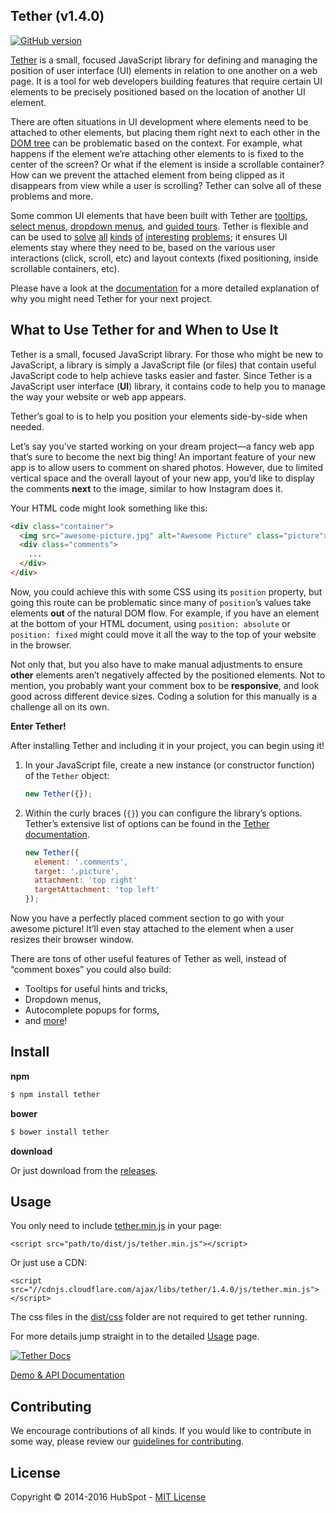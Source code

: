 ## Tether (v1.4.0)

[![GitHub
version](https://badge.fury.io/gh/HubSpot%2Ftether.svg)](http://badge.fury.io/gh/HubSpot%2Ftether)

[Tether](http://github.hubspot.com/tether/) is a small, focused JavaScript library for defining and managing the position of user interface (UI) elements in relation to one another on a web page. It is a tool for web developers building features that require certain UI elements to be precisely positioned based on the location of another UI element.

There are often situations in UI development where elements need to be attached to other elements, but placing them right next to each other in the [DOM tree](https://en.wikipedia.org/wiki/Document_Object_Model) can be problematic based on the context. For example, what happens if the element we’re attaching other elements to is fixed to the center of the screen? Or what if the element is inside a scrollable container? How can we prevent the attached element from being clipped as it disappears from view while a user is scrolling? Tether can solve all of these problems and more.

Some common UI elements that have been built with Tether are [tooltips](http://github.hubspot.com/tooltip/docs/welcome), [select menus](http://github.hubspot.com/select/docs/welcome), [dropdown menus](http://github.hubspot.com/drop/docs/welcome), and [guided tours](http://github.hubspot.com/shepherd/docs/welcome). Tether is flexible and can be used to [solve](http://github.hubspot.com/tether/examples/out-of-bounds/) [all](http://github.hubspot.com/tether/examples/content-visible) [kinds](http://github.hubspot.com/tether/examples/element-scroll) [of](http://github.hubspot.com/tether/examples/enable-disable) [interesting]() [problems](http://github.hubspot.com/tether/examples/viewport); it ensures UI elements stay where they need to be, based on the various user interactions (click, scroll, etc) and layout contexts (fixed positioning, inside scrollable containers, etc).

Please have a look at the [documentation](http://github.hubspot.com/tether/) for a more detailed explanation of why you might need Tether for your next project.

## What to Use Tether for and When to Use It

Tether is a small, focused JavaScript library. For those who might be new to JavaScript, a library is simply a JavaScript file (or files) that contain useful JavaScript code to help achieve tasks easier and faster. Since Tether is a JavaScript user interface (**UI**) library, it contains code to help you to manage the way your website or web app appears.

Tether’s goal to is to help you position your elements side-by-side when needed.

Let’s say you’ve started working on your dream project&mdash;a fancy web app that’s sure to become the next big thing! An important feature of your new app is to allow users to comment on shared photos. However, due to limited vertical space and the overall layout of your new app, you’d like to display the comments **next** to the image, similar to how Instagram does it.

Your HTML code might look something like this:

```html
<div class="container">
  <img src="awesome-picture.jpg" alt="Awesome Picture" class="picture">
  <div class="comments">
    ...
  </div>
</div>
```

Now, you could achieve this with some CSS using its `position` property, but going this route can be problematic since many of `position`’s values take elements **out** of the natural DOM flow. For example, if you have an element at the bottom of your HTML document, using `position: absolute` or `position: fixed` might could move it all the way to the top of your website in the browser.

Not only that, but you also have to make manual adjustments to ensure **other** elements aren’t negatively affected by the positioned elements. Not to mention, you probably want your comment box to be **responsive**, and look good across different device sizes. Coding a solution for this manually is a challenge all on its own.

**Enter Tether!**

After installing Tether and including it in your project, you can begin using it!

1. In your JavaScript file, create a new instance (or constructor function) of the `Tether` object:

    ```javascript
    new Tether({});
    ```

2. Within the curly braces (`{}`) you can configure the library’s options. Tether’s extensive list of options can be found in the [Tether documentation](http://github.hubspot.com/tether/).

    ```javascript
    new Tether({
      element: '.comments',
      target: '.picture',
      attachment: 'top right'
      targetAttachment: 'top left'
    });
    ```

Now you have a perfectly placed comment section to go with your awesome picture! It’ll even stay attached to the element when a user resizes their browser window.

There are tons of other useful features of Tether as well, instead of “comment boxes” you could also build:

* Tooltips for useful hints and tricks,
* Dropdown menus,
* Autocomplete popups for forms,
* and [more](http://github.hubspot.com/tether/examples/list_of_examples/)!

## Install

__npm__
```sh
$ npm install tether
```

__bower__
```sh
$ bower install tether
```

__download__

Or just download from the [releases](https://github.com/HubSpot/tether/releases).

## Usage
You only need to include [tether.min.js](https://github.com/HubSpot/tether/blob/master/dist/js/tether.min.js) in your page:
```
<script src="path/to/dist/js/tether.min.js"></script>
```
Or just use a CDN:
```
<script src="//cdnjs.cloudflare.com/ajax/libs/tether/1.4.0/js/tether.min.js"></script>
```

The css files in the [dist/css](https://github.com/HubSpot/tether/tree/master/dist/css) folder are not required to get tether running.

For more details jump straight in to the detailed [Usage](http://github.hubspot.com/tether/#usage) page.

[![Tether Docs](http://i.imgur.com/YCx8cLr.png)](http://github.hubspot.com/tether/#usage)

[Demo & API Documentation](http://github.hubspot.com/tether/)

## Contributing

We encourage contributions of all kinds. If you would like to contribute in some way, please review our [guidelines for contributing](CONTRIBUTING.md).

## License
Copyright &copy; 2014-2016 HubSpot - [MIT License](LICENSE)
